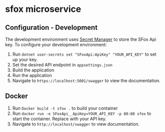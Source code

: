 # sfox microservice

## Configuration - Development
The development environment uses [Secret Manager](https://docs.microsoft.com/en-us/aspnet/core/security/app-secrets?view=aspnetcore-2.2&tabs=windows#secret-manager) to store the SFox Api key. To configure your development environment:

1. Run `dotnet user-secrets set "SFoxApi:ApiKey" "YOUR_API_KEY"` to set up your key.
2. Set the desired API endpoint in `appsettings.json`
3. Build the application
4. Run the application
5. Navigate to `https://localhost:5001/swagger` to view the documentation.

## Docker

1. Run `Docker build -t sfox .` to build your container
2. Run `docker run -e SFoxApi__ApiKey=YOUR_API_KEY -p 80:80 sfox` to start the container. Replace with your API key.
3. Navigate to `http://localhost/swagger` to view documentation.
